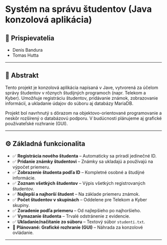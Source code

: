 # Systém na správu študentov (Java konzolová aplikácia)

## 👥 Prispievatelia

- Denis Bandura
- Tomas Hutta

---

## 📄 Abstrakt

Tento projekt je konzolová aplikácia napísaná v Jave, vytvorená za účelom správy študentov v rôznych študijných programoch (napr. Telekom a Kyber). Umožňuje registráciu študentov, pridávanie známok, zobrazovanie informácií, a ukladanie údajov do súboru aj databázy MariaDB.

Projekt bol navrhnutý s dôrazom na objektovo-orientované programovanie a neskôr rozšírený o databázovú podporu. V budúcnosti plánujeme aj grafické používateľské rozhranie (GUI).

---

## ⚙️ Základná funkcionalita

- ✅ **Registrácia nového študenta** – Automaticky sa priradí jedinečné ID.
- ✅ **Pridanie známky študentovi** – Známky sa ukladajú a používajú na výpočet priemeru.
- ✅ **Zobrazenie študenta podľa ID** – Kompletné osobné a študijné informácie.
- ✅ **Zoznam všetkých študentov** – Výpis všetkých registrovaných študentov.
- ✅ **Najlepší a najhorší študent** – Na základe priemeru známok.
- ✅ **Počet študentov v skupinách** – Oddelene pre Telekom a Kyber skupiny.
- ✅ **Zoradenie podľa priemeru** – Od najlepšieho po najhoršieho.
- ✅ **Vymazanie študenta** – Trvalé odstránenie z evidencie.
- ✅ **Ukladanie/načítanie zo súboru** – Textový súbor `studenti.txt`.
- 🔄 **Plánované: Grafické rozhranie (GUI)** – Náhrada za konzolové ovládanie.

---


